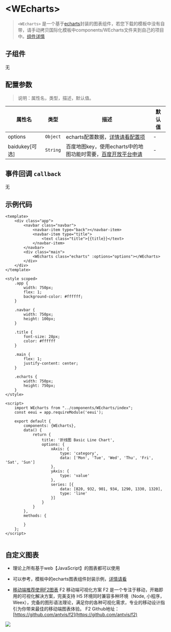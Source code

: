 # &lt;WEcharts&gt;

> `<WEcharts>` 是一个基于[echarts](https://echarts.apache.org/zh/index.html)封装的图表组件，若您下载的模板中没有自带，请手动拷贝国际化模板中components/WEcharts文件夹到自己的项目中。[组件详情](https://editor.eeui.app/#/files/eeui/official/tree/a1133cf10fe4e8490845c465b1e08d39/src/components/WEcharts/index.vue)

## 子组件

无

## 配置参数
>说明：属性名，类型，描述，默认值。

| 属性名           | 类型     | 描述                          | 默认值     |
| ------------- | ------ | -------------------------- | ------- |
| options |`Object`  | echarts配置数据，[详情请看配置项](https://echarts.apache.org/zh/option.html)           | -       |
| baidukey[可选] |`String`  | 百度地图key，使用echarts中的地图功能时需要，[百度开放平台申请](http://lbsyun.baidu.com)           | -       |




## 事件回调 `callback`
无

## 示例代码
```vue
<template>
    <div class="app">
        <navbar class="navbar">
            <navbar-item type="back"></navbar-item>
            <navbar-item type="title">
                <text class="title">{{title}}</text>
            </navbar-item>
        </navbar>
        <div class="main">
            <WEcharts class="echarts" :options="options"></WEcharts>
        </div>
    </div>
</template>

<style scoped>
    .app {
        width: 750px;
        flex: 1;
        background-color: #ffffff;
    }

    .navbar {
        width: 750px;
        height: 100px;
    }

    .title {
        font-size: 28px;
        color: #ffffff
    }

    .main {
        flex: 1;
        justify-content: center;
    }

    .echarts {
        width: 750px;
        height: 750px;
    }
</style>

<script>
    import WEcharts from "../components/WEcharts/index";
    const eeui = app.requireModule('eeui');

    export default {
        components: {WEcharts},
        data() {
            return {
                title: '折线图 Basic Line Chart',
                options: {
                    xAxis: {
                        type: 'category',
                        data: ['Mon', 'Tue', 'Wed', 'Thu', 'Fri', 'Sat', 'Sun']
                    },
                    yAxis: {
                        type: 'value'
                    },
                    series: [{
                        data: [820, 932, 901, 934, 1290, 1330, 1320],
                        type: 'line'
                    }]
                }
            }
        },
        methods: {

        }
    };
</script>


```
## 自定义图表

- 理论上所有基于web【JavaScript】的图表都可以使用
- 可以参考，模板中的echarts图表组件封装示例，[详情请看](https://editor.eeui.app/#/files/eeui/official/tree/a1133cf10fe4e8490845c465b1e08d39/src/components/WEcharts/index.vue)


- [移动端推荐使用F2图表](https://f2.antv.vision/zh)
F2 移动端可视化方案
F2 是一个专注于移动，开箱即用的可视化解决方案，完美支持 H5 环境同时兼容多种环境（Node, 小程序，Weex），完备的图形语法理论，满足你的各种可视化需求，专业的移动设计指引为你带来最佳的移动端图表体验。
F2 Github地址：[https://github.com/antvis/f2](https://github.com/antvis/f2)

<img src="https://antv.alipay.com/assets/image/home/f2/usecase-caifu.png">
